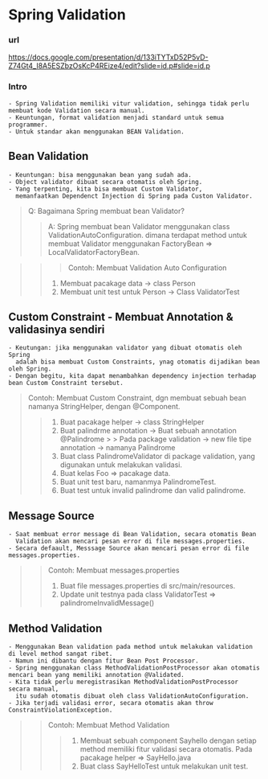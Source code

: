 # Spring Validation

### url

https://docs.google.com/presentation/d/133iTYTxD52P5vD-Z74Gt4_I8A5ESZbzOsKcP4REize4/edit?slide=id.p#slide=id.p

### Intro

```
- Spring Validation memiliki vitur validation, sehingga tidak perlu membuat kode Validation secara manual.
- Keuntungan, format validation menjadi standard untuk semua programmer.
- Untuk standar akan menggunakan BEAN Validation.
```

## Bean Validation

```
- Keuntungan: bisa menggunakan bean yang sudah ada.
- Object validator dibuat secara otomatis oleh Spring.
- Yang terpenting, kita bisa membuat Custom Validator, 
  memanfaatkan Dependenct Injection di Spring pada Custon Validator.
```

> Q: Bagaimana Spring membuat bean Validator?
>> A: Spring membuat bean Validator menggunakan class ValidationAutoConfiguration.
> > dimana terdapat method untuk membuat Validator menggunakan FactoryBean => LocalValidatorFactoryBean.

> > > Contoh: Membuat Validation Auto Configuration
>> 1. Membuat pacakage data -> class Person
>> 2. Membuat unit test untuk Person -> Class ValidatorTest

## Custom Constraint - Membuat Annotation & validasinya sendiri

```
- Keutungan: jika menggunakan validator yang dibuat otomatis oleh Spring 
  adalah bisa membuat Custom Constraints, ynag otomatis dijadikan bean oleh Spring.
- Dengan begitu, kita dapat menambahkan dependency injection terhadap bean Custom Constraint tersebut.
```

> Contoh: Membuat Custom Constraint, dgn membuat sebuah bean namanya StringHelper, dengan @Component.
> > 1. Buat pacakage helper -> class StringHelper
> > 2. Buat palindrme annotation -> Buat sebuah annotation @Palindrome
       > > Pada package validation -> new file tipe annotation -> namanya Palindrome
> > 3. Buat class PalindromeValidator di package validation, yang digunakan untuk melakukan validasi.
> > 4. Buat kelas Foo => pacakage data.
> > 5. Buat unit test baru, namanmya PalindromeTest.
> > 6. Buat test untuk invalid palindrome dan valid palindrome.

## Message Source

```
- Saat membuat error message di Bean Validation, secara otomatis Bean
  Validation akan mencari pesan error di file messages.properties.
- Secara defaault, Messsage Source akan mencari pesan error di file messages.properties.
```

> > Contoh: Membuat messages.properties
> > 1. Buat file messages.properties di src/main/resources.
> > 2. Update unit testnya pada class ValidatorTest => palindromeInvalidMessage()

## Method Validation

```
- Menggunakan Bean validation pada method untuk melakukan validation di level method sangat ribet.
- Namun ini dibantu dengan fitur Bean Post Processor.
- Spring menggunakan class MethodValidationPostProcessor akan otomatis mencari bean yang memiliki annotation @Validated.
- Kita tidak perlu meregistrasikan MethodValidationPostProcessor secara manual,
  itu sudah otomatis dibuat oleh class ValidationAutoConfiguration.
- Jika terjadi validasi error, secara otomatis akan throw ConstraintViolationException.
```

> > Contoh: Membuat Method Validation
> >> 1. Membuat sebuah component Sayhello
        dengan setiap method memiliki fitur validasi secara otomatis.
        Pada pacakage helper => SayHello.java
> >> 2. Buat class SayHelloTest untuk melakukan unit test.